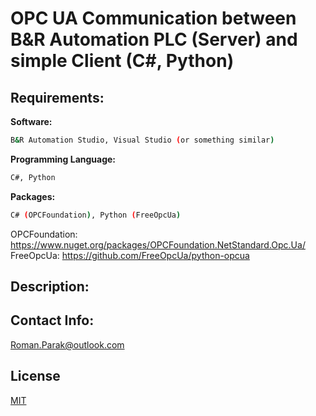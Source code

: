 # OPC UA Communication between B&R Automation PLC (Server) and simple Client (C#, Python)

## Requirements:

**Software:**
```bash
B&R Automation Studio, Visual Studio (or something similar)
```

**Programming Language:**
```bash
C#, Python
```

**Packages:**
```bash
C# (OPCFoundation), Python (FreeOpcUa)
```
OPCFoundation: https://www.nuget.org/packages/OPCFoundation.NetStandard.Opc.Ua/
FreeOpcUa: https://github.com/FreeOpcUa/python-opcua

## Description:

## Contact Info:
Roman.Parak@outlook.com

## License
[MIT](https://choosealicense.com/licenses/mit/)
